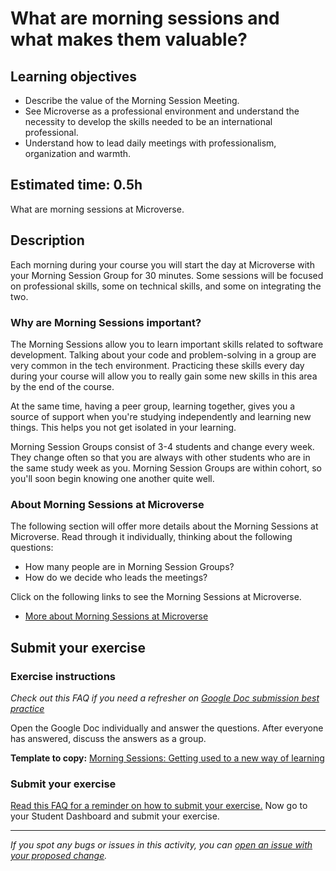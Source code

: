 # What are morning sessions and what makes them valuable?

## Learning objectives

- Describe the value of the Morning Session Meeting.
- See Microverse as a professional environment and understand the necessity to develop the skills needed to be an international professional.
- Understand how to lead daily meetings with professionalism, organization and warmth.

## Estimated time: 0.5h

What are morning sessions at Microverse.

## Description

Each morning during your course you will start the day at Microverse with your Morning Session Group for 30 minutes. Some sessions will be focused on professional skills, some on technical skills, and some on integrating the two. 

### Why are Morning Sessions important?

The Morning Sessions allow you to learn important skills related to software development. Talking about your code and problem-solving in a group are very common in the tech environment. Practicing these skills every day during your course will allow you to really gain some new skills in this area by the end of the course. 

At the same time, having a peer group, learning together, gives you a source of support when you're studying independently and learning new things. This helps you not get isolated in your learning.

Morning Session Groups consist of 3-4 students and change every week. They change often so that you are always with other students who are in the same study week as you. Morning Session Groups are within cohort, so you'll soon begin knowing one another quite well.

### About Morning Sessions at Microverse

The following section will offer more details about the Morning Sessions at Microverse. Read through it individually, thinking about the following questions:

- How many people are in Morning Session Groups?
- How do we decide who leads the meetings?

Click on the following links to see the Morning Sessions at Microverse.

- [More about Morning Sessions at Microverse](https://github.com/microverseinc/curriculum-professional-skills/blob/main/becoming-a-remote-professional/mod-0-more-about-morning-sessions.md)

## Submit your exercise

### Exercise instructions

*Check out this FAQ if you need a refresher on [Google Doc submission best practice](https://microverse.zendesk.com/hc/en-us/articles/360063156813)*

Open the Google Doc individually and answer the questions. After everyone has answered, discuss the answers as a group.

**Template to copy:** [Morning Sessions: Getting used to a new way of learning](https://docs.google.com/document/d/1lbvyo4RdvoWPKOlvZgD3Iab96PmJvTQYFtbP13K-XmE/edit?usp=sharing)

### Submit your exercise

[Read this FAQ for a reminder on how to submit your exercise.](https://microverse.zendesk.com/hc/en-us/articles/360061344234) Now go to your Student Dashboard and submit your exercise.


------

_If you spot any bugs or issues in this activity, you can [open an issue with your proposed change](https://github.com/microverseinc/curriculum-transversal-skills/blob/main/git-github/articles/open_issue.md)._
